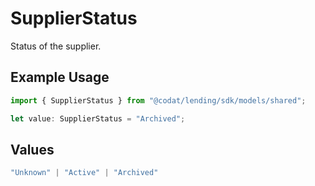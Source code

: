 # SupplierStatus

Status of the supplier.

## Example Usage

```typescript
import { SupplierStatus } from "@codat/lending/sdk/models/shared";

let value: SupplierStatus = "Archived";
```

## Values

```typescript
"Unknown" | "Active" | "Archived"
```